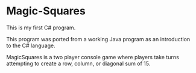 # Magic-Squares
This is my first C# program.

This program was ported from a working Java program 
as an introduction to the C# language. 

MagicSquares is a two player console game where players
take turns attempting to create a row, column, or diagonal
sum of 15.
